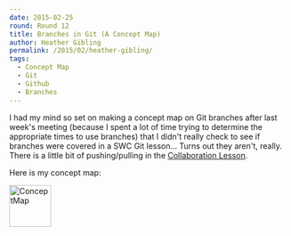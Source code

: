```yaml
---
date: 2015-02-25
round: Round 12
title: Branches in Git (A Concept Map)
author: Heather Gibling
permalink: /2015/02/heather-gibling/
tags:
  - Concept Map
  - Git
  - Github
  - Branches
---
```


I had my mind so set on making a concept map on Git branches after last week's meeting (because I spent a lot of time trying to determine the appropriate times to use branches) that I didn't really check to see if branches were covered in a SWC Git lesson... Turns out they aren't, really. There is a little bit of pushing/pulling in the [Collaboration Lesson](http://swcarpentry.github.io/git-novice/02-collab.html).

Here is my concept map:

<a href="https://www.flickr.com/photos/131568169@N02/16027113824" title="ConceptMap by Heather Gibling, on Flickr"><img src="https://farm9.staticflickr.com/8643/16027113824_8b8b125ac2_s.jpg" width="75" height="75" alt="ConceptMap"></a>